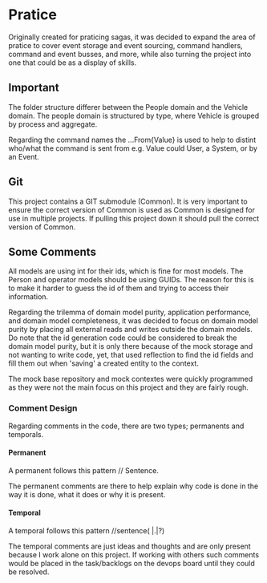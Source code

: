 # Pratice

Originally created for praticing sagas, it was decided to expand the area of pratice to cover event storage and event sourcing, command handlers, command and event busses, and more, while also turning the project into one that could be as a display of skills.


## Important

The folder structure differer between the People domain and the Vehicle domain.
The people domain is structured by type, where Vehicle is grouped by process and aggregate.

Regarding the command names the ...From{Value} is used to help to distint who/what the command is sent from e.g. Value could User, a System, or by an Event.


## Git

This project contains a GIT submodule (Common). It is very important to ensure the correct version of Common is used as Common is designed for use in multiple projects. 
If pulling this project down it should pull the correct version of Common.


## Some Comments

All models are using int for their ids, which is fine for most models. The Person and operator models should be using GUIDs. 
The reason for this is to make it harder to guess the id of them and trying to access their information.

Regarding the trilemma of domain model purity, application performance, and domain model completeness, it was decided to focus on domain model purity by placing all external reads and writes outside the domain models.
Do note that the id generation code could be considered to break the domain model purity, but it is only there because of the mock storage and not wanting to write code, yet, that used reflection to find the id fields and fill them out when 'saving' a created entity to the context.

The mock base repository and mock contextes were quickly programmed as they were not the main focus on this project and they are fairly rough.


### Comment Design

Regarding comments in the code, there are two types; permanents and temporals. 

#### Permanent

A permanent follows this pattern // Sentence.

The permanent comments are there to help explain why code is done in the way it is done, what it does or why it is present. 

#### Temporal

A temporal follows this pattern //sentence( |.|?)

The temporal comments are just ideas and thoughts and are only present because I work alone on this project. If working with others such comments would be placed in the task/backlogs on the devops board until they could be resolved.





